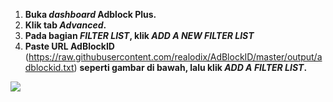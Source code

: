 1. **Buka *dashboard* Adblock Plus.**
 2. **Klik tab *Advanced*.**
 3. **Pada bagian *FILTER LIST*, klik *ADD A NEW FILTER LIST***
 4. **Paste URL AdBlockID** (https://raw.githubusercontent.com/realodix/AdBlockID/master/output/adblockid.txt) **seperti gambar di bawah, lalu klik *ADD A FILTER LIST*.** 

![](https://i.imgur.com/0HhvxI1.jpg)
